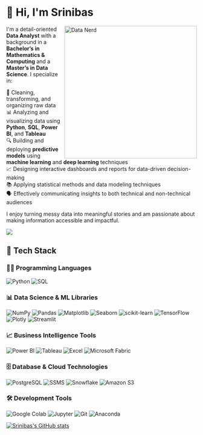 <h1 align="left">👋 Hi, I'm Srinibas</h1>

<img align="right" src="https://github.com/user-attachments/assets/f467c587-50ab-4d6b-b858-2c6823581582" width="350" alt="Data Nerd" />

I'm a detail-oriented **Data Analyst** with a background in a **Bachelor’s in Mathematics & Computing** and a **Master’s in Data Science**. I specialize in:

🧹 Cleaning, transforming, and organizing raw data  
📊 Analyzing and visualizing data using **Python**, **SQL**, **Power BI**, and **Tableau**  
🔍 Building and deploying **predictive models** using **machine learning** and **deep learning** techniques  
📈 Designing interactive dashboards and reports for data-driven decision-making  
📚 Applying statistical methods and data modeling techniques  
🗣️ Effectively communicating insights to both technical and non-technical audiences  

I enjoy turning messy data into meaningful stories and am passionate about making information accessible and impactful.

![](https://komarev.com/ghpvc/?username=srinibas-masanta&color=d6b4fc)

## 🧰 Tech Stack

### 👨‍💻 Programming Languages

![Python](https://img.shields.io/badge/Python-3776AB?style=for-the-badge\&logo=python\&logoColor=white)
![SQL](https://img.shields.io/badge/SQL-4479A1?style=for-the-badge\&logo=postgresql\&logoColor=white)

### 📊 Data Science & ML Libraries

![NumPy](https://img.shields.io/badge/NumPy-013243?style=for-the-badge\&logo=numpy\&logoColor=white)
![Pandas](https://img.shields.io/badge/Pandas-150458?style=for-the-badge\&logo=pandas\&logoColor=white)
![Matplotlib](https://img.shields.io/badge/Matplotlib-11557C?style=for-the-badge\&logo=matplotlib\&logoColor=white)
![Seaborn](https://img.shields.io/badge/Seaborn-2D3F6C?style=for-the-badge)
![scikit-learn](https://img.shields.io/badge/scikit--learn-F7931E?style=for-the-badge\&logo=scikit-learn\&logoColor=white)
![TensorFlow](https://img.shields.io/badge/TensorFlow-FF6F00?style=for-the-badge\&logo=tensorflow\&logoColor=white)
![Plotly](https://img.shields.io/badge/Plotly-3F4F75?style=for-the-badge\&logo=plotly\&logoColor=white)
![Streamlit](https://img.shields.io/badge/Streamlit-FF4B4B?style=for-the-badge\&logo=streamlit\&logoColor=white)

### 📈 Business Intelligence Tools

![Power BI](https://img.shields.io/badge/Power%20BI-F2C811?style=for-the-badge\&logo=powerbi\&logoColor=black)
![Tableau](https://img.shields.io/badge/Tableau-E97627?style=for-the-badge\&logo=tableau\&logoColor=white)
![Excel](https://img.shields.io/badge/Excel-217346?style=for-the-badge\&logo=microsoft-excel\&logoColor=white)
![Microsoft Fabric](https://img.shields.io/badge/Microsoft%20Fabric-6264A7?style=for-the-badge\&logo=microsoft\&logoColor=white)

### 🗄️ Database & Cloud Technologies

![PostgreSQL](https://img.shields.io/badge/PostgreSQL-336791?style=for-the-badge\&logo=postgresql\&logoColor=white)
![SSMS](https://img.shields.io/badge/SSMS-CC2927?style=for-the-badge\&logo=microsoftsqlserver\&logoColor=white)
![Snowflake](https://img.shields.io/badge/Snowflake-56B9DA?style=for-the-badge\&logo=snowflake\&logoColor=white)
![Amazon S3](https://img.shields.io/badge/Amazon%20S3-569A31?style=for-the-badge\&logo=amazonaws\&logoColor=white)

### 🛠️ Development Tools

![Google Colab](https://img.shields.io/badge/Google%20Colab-F9AB00?style=for-the-badge\&logo=googlecolab\&logoColor=white)
![Jupyter](https://img.shields.io/badge/Jupyter-F37626?style=for-the-badge\&logo=jupyter\&logoColor=white)
![Git](https://img.shields.io/badge/Git-F05032?style=for-the-badge\&logo=git\&logoColor=white)
![Anaconda](https://img.shields.io/badge/Anaconda-44A833?style=for-the-badge\&logo=anaconda\&logoColor=white)

[![Srinibas's GitHub stats](https://github-readme-stats.vercel.app/api?username=srinibas-masanta&show_icons=true&theme=radical)](https://github.com/anuraghazra/github-readme-stats)
